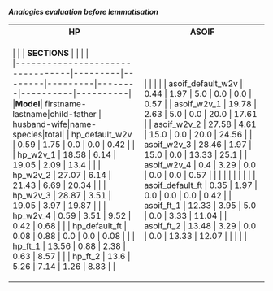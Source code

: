 ***Analogies evaluation before lemmatisation***
<table>
<tr><th>HP</th><th>ASOIF</th></tr>
<tr><td>

|                        |         |   **SECTIONS**     |         |        |         |           
|---------------------------------|---------|--------|---------|--------|----------|----------| 
|**Model**| firstname-lastname|child-father | husband-wife|name-species|total|
| hp_default_w2v                  |  0.59   |  1.75  |  0.0    |  0.0   |  0.42    |          | 
| hp_w2v_1                        |  18.58  |  6.14  |  19.05  |  2.09  |  13.4    |          | 
| hp_w2v_2                        |  27.07  |  6.14  |  21.43  |  6.69  |  20.34   |          | 
| hp_w2v_3                        |  28.87  |  3.51  |  19.05  |  3.97  |  19.87   |          | 
| hp_w2v_4                        |  0.59   |  3.51  |  9.52   |  0.42  |  0.68    |          | 
| hp_default_ft                   |  0.08   |  0.88  |  0.0    |  0.0   |  0.08    |          | 
| hp_ft_1                         |  13.56  |  0.88  |  2.38   |  0.63  |  8.57    |          | 
| hp_ft_2                         |  13.6   |  5.26  |  7.14   |  1.26  |  8.83    |          |  
</td><td>       |        |          |          | 
| asoif_default_w2v               |  0.44   |  1.97  |  5.0    |  0.0   |  0.0     |  0.57    | 
| asoif_w2v_1                     |  19.78  |  2.63  |  5.0    |  0.0   |  20.0    |  17.61   | 
| asoif_w2v_2                     |  27.58  |  4.61  |  15.0   |  0.0   |  20.0    |  24.56   | 
| asoif_w2v_3                     |  28.46  |  1.97  |  15.0   |  0.0   |  13.33   |  25.1    | 
| asoif_w2v_4                     |  0.4    |  3.29  |  0.0    |  0.0   |  0.0     |  0.57    | 
|                                 |         |        |         |        |          |          | 
| asoif_default_ft                |  0.35   |  1.97  |  0.0    |  0.0   |  0.0     |  0.42    | 
| asoif_ft_1                      |  12.33  |  3.95  |  5.0    |  0.0   |  3.33    |  11.04   | 
| asoif_ft_2                      |  13.48  |  3.29  |  0.0    |  0.0   |  13.33   |  12.07   | 
|                                 |         |         | 
</td></tr> </table>      
